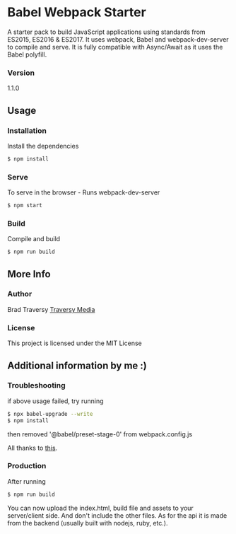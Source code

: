 # Babel Webpack Starter

A starter pack to build JavaScript applications using standards from ES2015, ES2016 & ES2017. It uses webpack, Babel and webpack-dev-server to compile and serve. It is fully compatible with Async/Await as it uses the Babel polyfill.

### Version
1.1.0

## Usage

### Installation

Install the dependencies

```sh
$ npm install
```

### Serve
To serve in the browser  - Runs webpack-dev-server

```sh
$ npm start
```

### Build
Compile and build

```sh
$ npm run build
```

## More Info

### Author

Brad Traversy
[Traversy Media](http://www.traversymedia.com)

### License

This project is licensed under the MIT License

## Additional information by me :)

### Troubleshooting

if above usage failed, try running

```sh
$ npx babel-upgrade --write
$ npm install
```

then removed '@babel/preset-stage-0' from webpack.config.js

All thanks to <a href="https://github.com/bradtraversy/babel_webpack_starter/issues/6">this</a>.

### Production

After running

```sh
$ npm run build
```

You can now upload the index.html, build file and assets to your server/client side.
And don't include the other files.
As for the api it is made from the backend (usually built with nodejs, ruby, etc.).